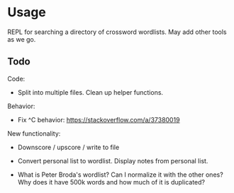 # Usage

REPL for searching a directory of crossword wordlists. May add other tools as we
go.

## Todo

Code:
- Split into multiple files. Clean up helper functions.

Behavior:
- Fix ^C behavior: https://stackoverflow.com/a/37380019

New functionality:
- Downscore / upscore / write to file
- Convert personal list to wordlist. Display notes from personal list.

- What is Peter Broda's wordlist? Can I normalize it with the other ones?
    Why does it have 500k words and how much of it is duplicated?
